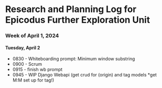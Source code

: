 # Research and Planning Log for Epicodus Further Exploration Unit

### Week of April 1, 2024

#### Tuesday, April 2

* 0830 - Whiteboarding prompt: Minimum window substring
* 0900 - Scrum
* 0915 - finish wb prompt
* 0945 - WIP Django Webapi 
 (get crud for (origin) and tag models *get M:M set up for tag!)

<!-- * - 
* set up auth in django w/db?
https://testdriven.io/blog/django-spa-auth/
https://saasitive.com/tutorial/react-token-based-authentication-django/

* - React front for django webapi
* 60 min python lessons - codeacademy
* 60 min Responsive web design (free code camp) -->